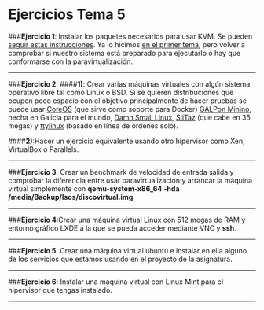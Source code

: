# **Ejercicios Tema 5**

###**Ejercicio 1**: Instalar los paquetes necesarios para usar KVM. Se pueden [seguir estas instrucciones](https://wiki.debian.org/KVM#Installation). Ya lo hicimos [en el primer tema](http://jj.github.io/IV/documentos/temas/Intro_concepto_y_soporte_fisico), pero volver a comprobar si nuestro sistema está preparado para ejecutarlo o hay que conformarse con la paravirtualización.

----------
###**Ejercicio 2**:
####**1)**: Crear varias máquinas virtuales con algún sistema operativo libre tal como Linux o BSD. Si se quieren distribuciones que ocupen poco espacio con el objetivo principalmente de hacer pruebas se puede usar [CoreOS](https://coreos.com/) (que sirve como soporte para Docker) [GALPon Minino](http://minino.galpon.org/en), hecha en Galicia para el mundo, [Damn Small Linux](http://www.damnsmalllinux.org/download.html), [SliTaz](http://www.slitaz.org/en/) (que cabe en 35 megas) y [ttylinux](http://freecode.com/projects/ttylinux/) (basado en línea de órdenes solo).


####**2)**:Hacer un ejercicio equivalente usando otro hipervisor como Xen, VirtualBox o Parallels.


----------
###**Ejercicio 3**: Crear un benchmark de velocidad de entrada salida y comprobar la diferencia entre usar paravirtualización y arrancar la máquina virtual simplemente con **qemu-system-x86_64 -hda /media/Backup/Isos/discovirtual.img**


----------
###**Ejercicio 4**:Crear una máquina virtual Linux con 512 megas de RAM y entorno gráfico LXDE a la que se pueda acceder mediante VNC y **ssh**.

----------
###**Ejercicio 5**: Crear una máquina virtual ubuntu e instalar en ella alguno de los servicios que estamos usando en el proyecto de la asignatura.


----------
###**Ejercicio 6**: Instalar una máquina virtual con Linux Mint para el hipervisor que tengas instalado.

----------
